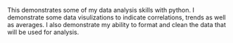 This demonstrates some of my data analysis skills with python. I demonstrate some data 
visulizations to indicate correlations, trends as well as averages. I also demonstrate 
my ability to format and clean the data that will be used for analysis.
